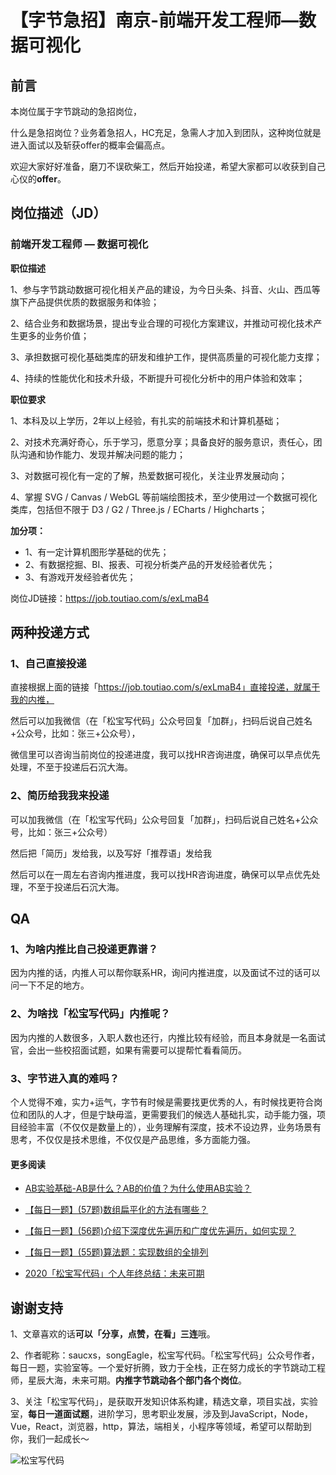 # 【字节急招】南京-前端开发工程师—数据可视化

## 前言
本岗位属于字节跳动的急招岗位，

什么是急招岗位？业务着急招人，HC充足，急需人才加入到团队，这种岗位就是进入面试以及斩获offer的概率会偏高点。

欢迎大家好好准备，磨刀不误砍柴工，然后开始投递，希望大家都可以收获到自己心仪的**offer**。

## 岗位描述（JD）

### 前端开发工程师 — 数据可视化

**职位描述**

1、参与字节跳动数据可视化相关产品的建设，为今日头条、抖音、火山、西瓜等旗下产品提供优质的数据服务和体验；

2、结合业务和数据场景，提出专业合理的可视化方案建议，并推动可视化技术产生更多的业务价值；

3、承担数据可视化基础类库的研发和维护工作，提供高质量的可视化能力支撑；

4、持续的性能优化和技术升级，不断提升可视化分析中的用户体验和效率；

**职位要求**

1、本科及以上学历，2年以上经验，有扎实的前端技术和计算机基础；

2、对技术充满好奇心，乐于学习，愿意分享；具备良好的服务意识，责任心，团队沟通和协作能力、发现并解决问题的能力；

3、对数据可视化有一定的了解，热爱数据可视化，关注业界发展动向；

4、掌握 SVG / Canvas / WebGL 等前端绘图技术，至少使用过一个数据可视化类库，包括但不限于 D3 / G2 / Three.js / ECharts / Highcharts；

**加分项：**

+ 1、有一定计算机图形学基础的优先；
+ 2、有数据挖掘、BI、报表、可视分析类产品的开发经验者优先；
+ 3、有游戏开发经验者优先；

岗位JD链接：https://job.toutiao.com/s/exLmaB4


## 两种投递方式
### 1、自己直接投递
直接根据上面的链接「https://job.toutiao.com/s/exLmaB4」直接投递，就属于我的内推，

然后可以加我微信（在「松宝写代码」公众号回复「加群」，扫码后说自己姓名+公众号，比如：张三+公众号），

微信里可以咨询当前岗位的投递进度，我可以找HR咨询进度，确保可以早点优先处理，不至于投递后石沉大海。

### 2、简历给我我来投递
可以加我微信（在「松宝写代码」公众号回复「加群」，扫码后说自己姓名+公众号，比如：张三+公众号）

然后把「简历」发给我，以及写好「推荐语」发给我

然后可以在一周左右咨询内推进度，我可以找HR咨询进度，确保可以早点优先处理，不至于投递后石沉大海。

## QA
### 1、为啥内推比自己投递更靠谱？
因为内推的话，内推人可以帮你联系HR，询问内推进度，以及面试不过的话可以问一下不足的地方。

### 2、为啥找「松宝写代码」内推呢？
因为内推的人数很多，入职人数也还行，内推比较有经验，而且本身就是一名面试官，会出一些校招面试题，如果有需要可以提帮忙看看简历。

### 3、字节进入真的难吗？
个人觉得不难，实力+运气，字节有时候是需要找更优秀的人，有时候找更符合岗位和团队的人才，但是宁缺毋滥，更需要我们的候选人基础扎实，动手能力强，项目经验丰富（不仅仅是数量上的），业务理解有深度，技术不设边界，业务场景有思考，不仅仅是技术思维，不仅仅是产品思维，多方面能力强。


#### 更多阅读
+ [AB实验基础-AB是什么？AB的价值？为什么使用AB实验？](https://mp.weixin.qq.com/s/UcwpNqRQ3we10S9z5cO53g)

+ [【每日一题】(57题)数组扁平化的方法有哪些？](https://mp.weixin.qq.com/s/sXIJ6bQj97bZTaYHQgJTIw)

+ [【每日一题】(56题)介绍下深度优先遍历和广度优先遍历，如何实现？](https://mp.weixin.qq.com/s/KkqdB4mWlMgZMcHVhZVZXQ)

+ [【每日一题】(55题)算法题：实现数组的全排列](https://mp.weixin.qq.com/s/0KKYgUXJpnJ2yIQ9DY8eJA)

+ [2020「松宝写代码」个人年终总结：未来可期](https://mp.weixin.qq.com/s/_ay6KfcC5DMoZu9XqS2NHA)



## 谢谢支持

1、文章喜欢的话**可以「分享，点赞，在看」三连**哦。

2、作者昵称：saucxs，songEagle，松宝写代码。「松宝写代码」公众号作者，每日一题，实验室等。一个爱好折腾，致力于全栈，正在努力成长的字节跳动工程师，星辰大海，未来可期。**内推字节跳动各个部门各个岗位**。

3、关注「松宝写代码」，是获取开发知识体系构建，精选文章，项目实战，实验室，**每日一道面试题**，进阶学习，思考职业发展，涉及到JavaScript，Node，Vue，React，浏览器，http，算法，端相关，小程序等领域，希望可以帮助到你，我们一起成长～


![松宝写代码](https://raw.githubusercontent.com/saucxs/full_stack_knowledge_list/master/image/songbao.png?raw=true)